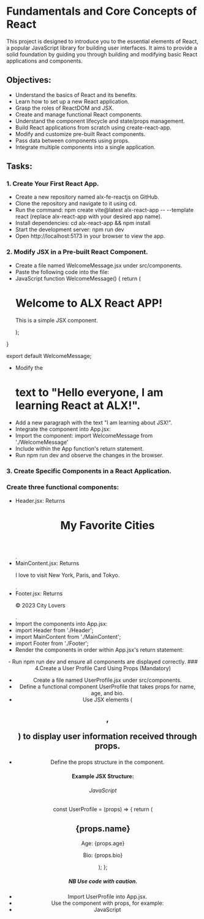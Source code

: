 # Fundamentals and Core Concepts of React
This project is designed to introduce you to the essential elements of React, a popular JavaScript library for building user interfaces. It aims to provide a solid foundation by guiding you through building and modifying basic React applications and components.

## Objectives:
- Understand the basics of React and its benefits.
- Learn how to set up a new React application.
- Grasp the roles of ReactDOM and JSX.
- Create and manage functional React components.
- Understand the component lifecycle and state/props management.
- Build React applications from scratch using create-react-app.
- Modify and customize pre-built React components.
- Pass data between components using props.
- Integrate multiple components into a single application.

## Tasks:
### 1. Create Your First React App.
- Create a new repository named alx-fe-reactjs on GitHub.
- Clone the repository and navigate to it using cd.
- Run the command: npm create vite@latest alx-react-app -- --template   react (replace alx-react-app with your desired app name).
- Install dependencies: cd alx-react-app && npm install
- Start the development server: npm run dev
- Open http://localhost:5173 in your browser to view the app.

### 2. Modify JSX in a Pre-built React Component.

- Create a file named WelcomeMessage.jsx under src/components.
- Paste the following code into the file:
- JavaScript
function WelcomeMessage() {
  return (
    <div>
      <h1>Welcome to ALX React APP!</h1>
      <p>This is a simple JSX component.</p>
    </div>
  );
}

export default WelcomeMessage;

- Modify the <h1> text to "Hello everyone, I am learning React at ALX!".
- Add a new paragraph with the text "I am learning about JSX!".
- Integrate the component into App.jsx:
- Import the component: import WelcomeMessage from './WelcomeMessage'
- Include <WelcomeMessage /> within the App function's return statement.
- Run npm run dev and observe the changes in the browser.

### 3. Create Specific Components in a React Application.

### Create three functional components:
- Header.jsx: Returns <header><h1>My Favorite Cities</h1></header>.
- MainContent.jsx: Returns <main><p>I love to visit New York, Paris,  and Tokyo.</p></main>.
- Footer.jsx: Returns <footer><p>© 2023 City Lovers</p></footer>.
- Import the components into App.jsx:
- import Header from './Header';
- import MainContent from './MainContent';
- import Footer from './Footer';
- Render the components in order within App.jsx's return statement:
<Header />
<MainContent />
<Footer />
- Run npm run dev and ensure all components are displayed correctly.
### 4.Create a User Profile Card Using Props (Mandatory)

- Create a file named UserProfile.jsx under src/components.
- Define a functional component UserProfile that takes props for name, age, and bio.
- Use JSX elements (<h2>, <p>) to display user information received through props.
- Define the props structure in the component.
#### Example JSX Structure:

###### JavaScript
const UserProfile = (props) => {
  return (
    <div>
      <h2>{props.name}</h2>
      <p>Age: {props.age}</p>
      <p>Bio: {props.bio}</p>
    </div>
  );
};
##### NB Use code with caution.

- Import UserProfile into App.jsx.
- Use the component with props, for example:
- JavaScript
<UserProfile name="Alice" age="25" bio="Loves hiking and photography" />